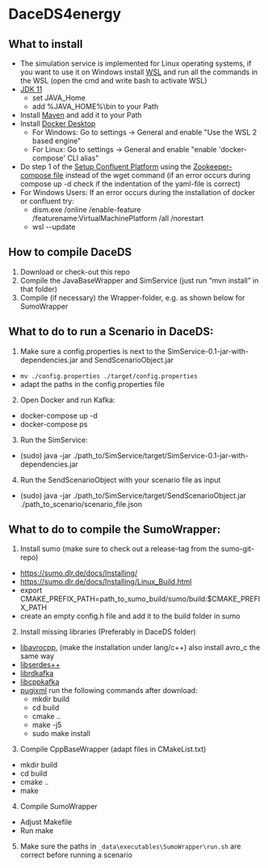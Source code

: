 # DaceDS4energy

## What to install

* The simulation service is implemented for Linux operating systems, if you want to use it on Windows install [WSL](https://learn.microsoft.com/de-de/windows/wsl/install) and run all the commands in the WSL (open the cmd and write bash to activate WSL)
* [JDK 11](https://jdk.java.net/archive/) 
  * set JAVA_Home
  * add %JAVA_HOME%\bin to your Path
* Install [Maven](https://maven.apache.org/download.cgi) and add it to your Path
* Install [Docker Desktop](https://docs.docker.com/engine/install/)
  * For Windows: Go to settings -> General and enable "Use the WSL 2 based engine"
  * For Linux: Go to settings -> General and enable "enable 'docker-compose' CLI alias" 
* Do step 1 of the [Setup Confluent Platform](https://docs.confluent.io/platform/current/platform-quickstart.html#qs-prereq)  using the [Zookeeper-compose file](https://github.com/confluentinc/cp-all-in-one/blob/7.5.2-post/cp-all-in-one/docker-compose.yml) instead of the wget command (if an error occurs during compose up -d check if the indentation of the yaml-file is correct)
* For Windows Users: If an error occurs during the installation of docker or confluent try:
  * dism.exe /online /enable-feature /featurename:VirtualMachinePlatform /all /norestart
  * wsl --update


## How to compile DaceDS
1. Download or check-out this repo
2. Compile the JavaBaseWrapper and SimService (just run “mvn install” in that folder)
3. Compile (if necessary) the Wrapper-folder, e.g. as shown below for SumoWrapper


## What to do to run a Scenario in DaceDS:
1.	Make sure a config.properties is next to the SimService-0.1-jar-with-dependencies.jar and SendScenarioObject.jar
* `mv ./config.properties ./target/config.properties`
* adapt the paths in the config.properties file
2.	Open Docker and run Kafka:
 * docker-compose up -d
 * docker-compose ps
3.	Run the SimService:
* (sudo) java -jar ./path_to/SimService/target/SimService-0.1-jar-with-dependencies.jar
4.	Run the SendScenarioObject with your scenario file as input
* (sudo) java -jar ./path_to/SimService/target/SendScenarioObject.jar ./path_to_scenario/scenario_file.json

## What to do to compile the SumoWrapper:
1.	Install sumo (make sure to check out a release-tag from the sumo-git-repo)
* https://sumo.dlr.de/docs/Installing/
* https://sumo.dlr.de/docs/Installing/Linux_Build.html
* export CMAKE_PREFIX_PATH=path_to_sumo_build/sumo/build:$CMAKE_PREFIX_PATH
* create an empty config.h file and add it to the build folder in sumo
2.	Install missing libraries (Preferably in DaceDS folder)
* [libavrocpp](https://github.com/apache/avro/blob/main/lang/c++/README), (make the installation under lang/c++) also install avro_c the same way
* [libserdes++](https://github.com/confluentinc/libserdes)
* [librdkafka](https://github.com/confluentinc/librdkafka)
* [libcppkafka](https://github.com/mfontanini/cppkafka)
* [pugixml](https://pugixml.org/docs/quickstart.html) run the following commands after download:
  * mkdir build
  * cd build
  * cmake ..
  * make -j5
  * sudo make install 
3.	Compile CppBaseWrapper (adapt files in CMakeList.txt)
* mkdir build
* cd build
* cmake ..
* make
4.	Compile SumoWrapper
* Adjust Makefile
* Run make
5.	Make sure the paths in `_data\executables\SumoWrapper\run.sh` are correct before running a scenario
